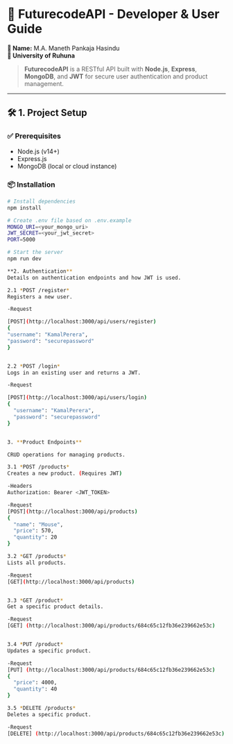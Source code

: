 # 🚀 FuturecodeAPI - Developer & User Guide

**👤 Name:** M.A. Maneth Pankaja Hasindu  
**🏫 University of Ruhuna**

> **FuturecodeAPI** is a RESTful API built with **Node.js**, **Express**, **MongoDB**, and **JWT** for secure user authentication and product management.

---

## 🛠️ 1. Project Setup

### ✅ Prerequisites

- Node.js (v14+)
- Express.js
- MongoDB (local or cloud instance)

### 📦 Installation

```bash
# Install dependencies
npm install

# Create .env file based on .env.example
MONGO_URI=<your_mongo_uri>
JWT_SECRET=<your_jwt_secret>
PORT=5000

# Start the server
npm run dev

**2. Authentication**
Details on authentication endpoints and how JWT is used.

2.1 *POST /register*
Registers a new user.

-Request

[POST](http://localhost:3000/api/users/register)
{
"username": "KamalPerera",
"password": "securepassword"
}


2.2 *POST /login*
Logs in an existing user and returns a JWT.

-Request

[POST](http://localhost:3000/api/users/login)
{
  "username": "KamalPerera",
  "password": "securepassword"
}


3. **Product Endpoints**

CRUD operations for managing products.

3.1 *POST /products*
Creates a new product. (Requires JWT)

-Headers
Authorization: Bearer <JWT_TOKEN>

-Request
[POST](http://localhost:3000/api/products)
{
  "name": "Mouse",
  "price": 570,
  "quantity": 20
}

3.2 *GET /products*
Lists all products.

-Request
[GET](http://localhost:3000/api/products)


3.3 *GET /product*
Get a specific product details.

-Request
[GET] (http://localhost:3000/api/products/684c65c12fb36e239662e53c)


3.4 *PUT /product*
Updates a specific product.

-Request
[PUT] (http://localhost:3000/api/products/684c65c12fb36e239662e53c)
{
  "price": 4000,
  "quantity": 40
}

3.5 *DELETE /products*
Deletes a specific product.

-Request
[DELETE] (http://localhost:3000/api/products/684c65c12fb36e239662e53c)
